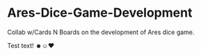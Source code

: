 # Ares-Dice-Game-Development
Collab w/Cards N Boards on the development of Ares dice game.

Test text! ☻☺♥
